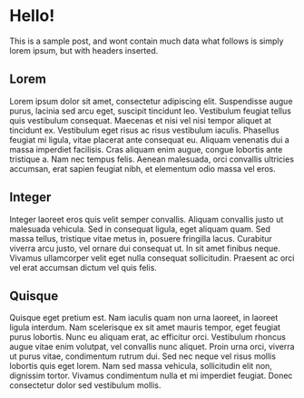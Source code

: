 # Hello!

This is a sample post, and wont contain much data what follows is simply lorem ipsum, but with headers inserted.

## Lorem

Lorem ipsum dolor sit amet, consectetur adipiscing elit. Suspendisse augue purus, lacinia sed arcu eget, suscipit tincidunt leo. Vestibulum feugiat tellus quis vestibulum consequat. Maecenas et nisi vel nisi tempor aliquet at tincidunt ex. Vestibulum eget risus ac risus vestibulum iaculis. Phasellus feugiat mi ligula, vitae placerat ante consequat eu. Aliquam venenatis dui a massa imperdiet facilisis. Cras aliquam enim augue, congue lobortis ante tristique a. Nam nec tempus felis. Aenean malesuada, orci convallis ultricies accumsan, erat sapien feugiat nibh, et elementum odio massa vel eros.

## Integer

Integer laoreet eros quis velit semper convallis. Aliquam convallis justo ut malesuada vehicula. Sed in consequat ligula, eget aliquam quam. Sed massa tellus, tristique vitae metus in, posuere fringilla lacus. Curabitur viverra arcu justo, vel ornare dui consequat ut. In sit amet finibus neque. Vivamus ullamcorper velit eget nulla consequat sollicitudin. Praesent ac orci vel erat accumsan dictum vel quis felis.

## Quisque

Quisque eget pretium est. Nam iaculis quam non urna laoreet, in laoreet ligula interdum. Nam scelerisque ex sit amet mauris tempor, eget feugiat purus lobortis. Nunc eu aliquam erat, ac efficitur orci. Vestibulum rhoncus augue vitae enim volutpat, vel convallis nunc aliquet. Proin urna orci, viverra ut purus vitae, condimentum rutrum dui. Sed nec neque vel risus mollis lobortis quis eget lorem. Nam sed massa vehicula, sollicitudin elit non, dignissim tortor. Vivamus condimentum nulla et mi imperdiet feugiat. Donec consectetur dolor sed vestibulum mollis.

